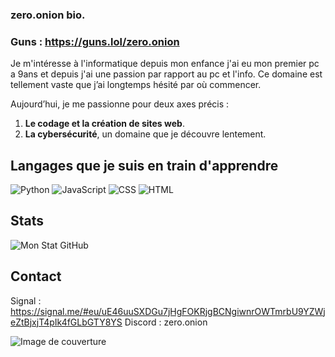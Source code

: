 ### zero.onion bio.
### Guns : https://guns.lol/zero.onion

Je m'intéresse à l'informatique depuis mon enfance j'ai eu mon premier pc a 9ans et depuis j'ai une passion par rapport au pc et l'info. 
Ce domaine est tellement vaste que j’ai longtemps hésité par où commencer.  

Aujourd’hui, je me passionne pour deux axes précis :  
1. **Le codage et la création de sites web**.  
2. **La cybersécurité**, un domaine que je découvre lentement.

## Langages que je suis en train d'apprendre
![Python](https://img.shields.io/badge/Python-3776AB?style=flat-square&logo=python&logoColor=white)
![JavaScript](https://img.shields.io/badge/JavaScript-F7DF1E?style=flat-square&logo=javascript&logoColor=black)
![CSS](https://img.shields.io/badge/CSS-2965F1?style=flat-square&logo=css3&logoColor=white)
![HTML](https://img.shields.io/badge/HTML-E34F26?style=flat-square&logo=html5&logoColor=white)

## Stats
![Mon Stat GitHub](https://github-readme-stats.vercel.app/api/top-langs/?username=zeroavenir&layout=compact)

## Contact 
Signal : https://signal.me/#eu/uE46uuSXDGu7jHgFOKRjgBCNgiwnrOWTmrbU9YZWjeZtBjxjT4pIk4fGLbGTY8YS
Discord : zero.onion

![Image de couverture](https://images7.alphacoders.com/339/339509.jpg)

<!---
zeroavenir/zeroavenir is a ✨ special ✨ repository because its `README.md` (this file) appears on your GitHub profile.
You can click the Preview link to take a look at your changes.
--->
